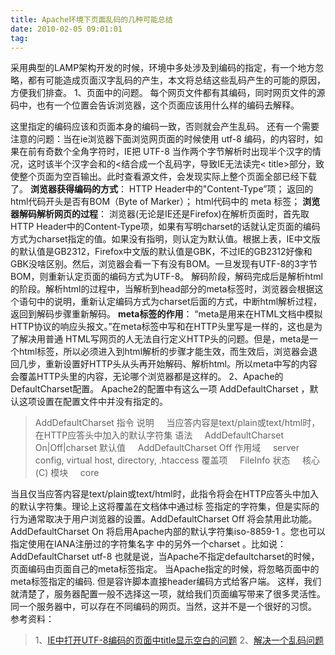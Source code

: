 ```yaml
---
title: Apache环境下页面乱码的几种可能总结
date: 2010-02-05 09:01:01
tag: 
---
```


采用典型的LAMP架构开发的时候，环境中多处涉及到编码的指定，有一个地方忽略，都有可能造成页面汉字乱码的产生，本文将总结这些乱码产生的可能的原因，方便我们排查。
1、页面中的问题。
每个网页文件都有其编码，同时网页文件的源码中，也有一个位置会告诉浏览器，这个页面应该用什么样的编码去解释。
> <meta http-equiv=”Content-Type” content=”text/html; charset=UTF-8” />

这里指定的编码应该和页面本身的编码一致，否则就会产生乱码。
还有一个需要注意的问题：当在ie浏览器下面浏览网页面的时候使用 utf-8 编码，<title>标签被放在<meta>标签前面。当title为中文的时(比如Blog名为中文或者文章标题为中文)，在 IE下会出现显示空白页的问题。而使用gbk或者gb2312等编码就不会有什么问题了。
这个问题是由于 utf-8 使用3个字节表示一个汉字，而GB2312或BIG5使用两个字节。页面输出时，由于上述原因，使浏览器解析、输出<title> </title>的内容时，如果在</title>前有奇数个全角字符时，IE把 UTF-8 当作两个字节解析时出现半个汉字的情况，这时该半个汉字会和</title>的<结合成一个乱码字，导致IE无法读完< title>部分，致使整个页面为空百输出。此时查看源文件，会发现实际上整个页面全部已经下载了。
**浏览器获得编码的方式**：
HTTP Header中的"Content-Type”项；
返回的html代码开头是否有BOM（Byte of Marker）；
html代码中的 meta 标签；
**浏览器解码解析网页的过程**：
浏览器(无论是IE还是Firefox)在解析页面时，首先取HTTP Header中的Content-Type项，如果有写明charset的话就认定页面的编码方式为charset指定的值。如果没有指明，则认定为默认值。根据上表，IE中文版的默认值是GB2312，Firefox中文版的默认值是GBK，不过IE的GB2312好像和GBK没啥区别。然后，浏览器会看一下有没有BOM。一旦发现有UTF-8的3字节BOM，则重新认定页面的编码方式为UTF-8。
解码阶段，解码完成后是解析html的阶段。解析html的过程中，当解析到head部分的meta标签时，浏览器会根据<meta http-equiv=”Content-Type” content=”text/html; charset=UTF-8″ />这个语句中的说明，重新认定编码方式为charset后面的方式，中断html解析过程，返回到解码步骤重新解码。
**meta标签的作用**：
“meta是用来在HTML文档中模拟HTTP协议的响应头报文。”在meta标签中写和在HTTP头里写是一样的，这也是为了解决用普通 HTML写网页的人无法自行定义HTTP头的问题。但是，meta是一个html标签，所以必须进入到html解析的步骤才能生效，而生效后，浏览器会退回几步，重新设置好HTTP头从头再开始解码、解析html。所以meta中写的内容会覆盖HTTP头里的内容，无论哪个浏览器都是这样的。
2、Apache的DefaultCharset配置。
Apache2的配置中有这么一项 AddDefaultCharset ，默认这项设置在配置文件中并没有指定的。
> AddDefaultCharset 指令
说明     当应答内容是text/plain或text/html时，在HTTP应答头中加入的默认字符集
语法     AddDefaultCharset On|Off|charset
默认值     AddDefaultCharset Off
作用域     server config, virtual host, directory, .htaccess
覆盖项     FileInfo
状态     核心(C)
模块     core

当且仅当应答内容是text/plain或text/html时，此指令将会在HTTP应答头中加入的默认字符集。理论上这将覆盖在文档体中通过<meta>标 签指定的字符集，但是实际的行为通常取决于用户浏览器的设置。AddDefaultCharset Off 将会禁用此功能。 AddDefaultCharset On 将启用Apache内部的默认字符集iso-8859-1 。您也可以指定使用在IANA注册过的字符集名字 中的另外一个charset 。比如说： AddDefaultCharset utf-8
也就是说，当Apache不指定defaultcharset的时候，页面编码由页面自己的meta标签指定。 当Apache指定的时候，将忽略页面中的meta标签指定的编码. 但是容许脚本直接header编码方式给客户端。
这样，我们就清楚了，服务器配置一般不选择这一项，就给我们页面编写带来了很多灵活性。同一个服务器中，可以存在不同编码的网页。当然，这并不是一个很好的习惯。
参考资料：
> 1、[IE中打开UTF-8编码的页面中title显示空白的问题](http://www.iefans.net/utf-8-bianma-wangye-title-kongbai/)
2、[解决一个乱码问题](http://www.svnspot.com/thread-11354-1-1.html)













